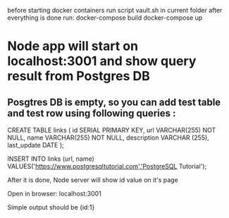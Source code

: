 before starting docker containers run script vault.sh in current folder
after everything is done run:
 docker-compose build 
 docker-compose up
# Node app will start on localhost:3001 and show query result from Postgres DB
## Posgtres DB is empty, so you can add test table and test row using following queries :

CREATE TABLE links (
	id SERIAL PRIMARY KEY,
	url VARCHAR(255) NOT NULL,
	name VARCHAR(255) NOT NULL,
	description VARCHAR (255),
        last_update DATE
);


INSERT INTO links (url, name)
VALUES('https://www.postgresqltutorial.com','PostgreSQL Tutorial');


After it is done, Node server will show id value on it's page

Open in browser: 
localhost:3001

Simple output should be 
{id:1}

